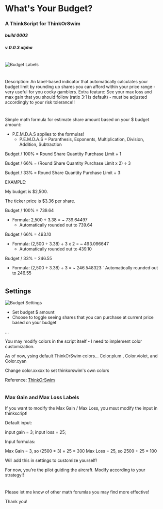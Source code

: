 # What's Your Budget?
### A ThinkScript for ThinkOrSwim

##### build 0003
##### v.0.0.3 alpha

#

![Budget Labels](https://i.imgur.com/6i0qTwG.png)
#

Description:
An label-based indicator that automatically calculates your budget limit by rounding up shares you can afford within your price range - very useful for you cocky gamblers. Extra feature: See your max loss and max gain that you should follow (ratio 3:1 is default) - must be adjusted accordingly to your risk tolerance!!

# 

Simple math formula for estimate share amount based on your $ budget amount:

  - P.E.M.D.A.S applies to the formulas!
    - P.E.M.D.A.S = Paranthesis, Exponents, Multiplication, Division, Addition, Subtraction



Budget / 100% = Round Share Quantity Purchase Limit ÷ 1

Budget / 66% = (Round Share Quantity Purchase Limit x 2) ÷ 3

Budget / 33% = Round Share Quantity Purchase Limit ÷ 3


EXAMPLE: 

My budget is $2,500.

The ticker price is $3.36 per share.

Budget / 100% = 739.64
- Formula: 2,500 ÷ 3.38 = ~ 739.64497
    - Automatically rounded out to 739.64
    
Budget / 66% = 493.10
- Formula: (2,500 ÷ 3.38) ÷ 3 x 2 =  ~ 493.096647
  - Automatically rounded out to 439.10

Budget / 33% = 246.55 
- Formula: (2,500 ÷ 3.38) ÷ 3 = ~ 246.548323
  ` Automatically rounded out to 246.55

#

## Settings 

![Budget Settings](https://i.imgur.com/QzYNr9Q.png)

  - Set budget $ amount
  - Choose to toggle seeing shares that you can purchase at current price based on your budget

...

You may modify colors in the script itself - I need to implement color customization.

As of now, ysing default ThinkOrSwim colors... Color.plum , Color.violet, and Color.cyan

Change color.xxxxx to set thinkorswim's own colors

Reference: [ThinkOrSwim](https://tlc.thinkorswim.com/center/reference/thinkScript/Constants/Color)

#

 ### Max Gain and Max Loss Labels

If you want to modify the Max Gain / Max Loss, you msut modify the input in thinkscript!

Default input:

input gain = 3;
input loss = 25;

Input formulas:

Max Gain = 3, so (2500 * 3) ÷ 25 = 300 
Max Loss = 25, so 2500 ÷ 25 = 100

Will add this in settings to customize yourself! 

For now, you're the pilot guiding the aircraft. 
Modify according to your strategy!!

#

Please let me know of other math forumlas you may find more effective!

Thank you!
